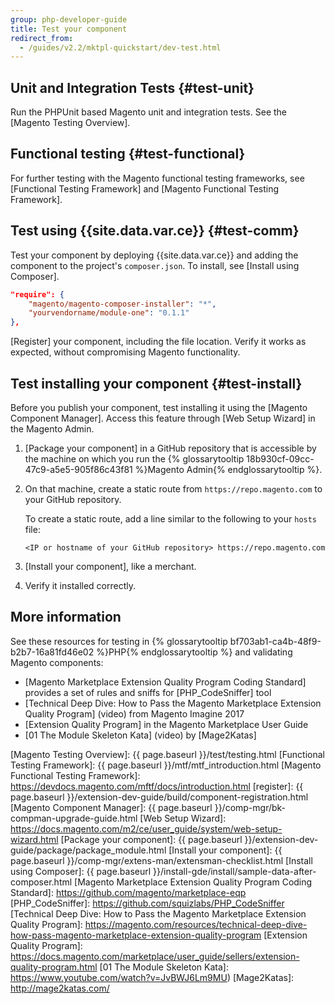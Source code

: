 ```yaml
---
group: php-developer-guide
title: Test your component
redirect_from:
  - /guides/v2.2/mktpl-quickstart/dev-test.html
---
```


## Unit and Integration Tests {#test-unit}

Run the PHPUnit based Magento unit and integration tests.
See the [Magento Testing Overview].

## Functional testing {#test-functional}

For further testing with the Magento functional testing frameworks, see
[Functional Testing Framework] and [Magento Functional Testing Framework].

## Test using {{site.data.var.ce}} {#test-comm}

Test your component by deploying {{site.data.var.ce}} and adding the component to the project's `composer.json`. To install, see [Install using Composer].

```json
"require": {
    "magento/magento-composer-installer": "*",
    "yourvendorname/module-one": "0.1.1"
},
```

[Register] your component, including the file location. Verify it works as expected, without compromising Magento functionality.

## Test installing your component {#test-install}

Before you publish your component, test installing it using the [Magento Component Manager]. Access this feature through [Web Setup Wizard] in the Magento Admin.

1.	[Package your component] in a GitHub repository that is accessible by the machine on which you run the {% glossarytooltip 18b930cf-09cc-47c9-a5e5-905f86c43f81 %}Magento Admin{% endglossarytooltip %}.
1.	On that machine, create a static route from `https://repo.magento.com` to your GitHub repository.

	To create a static route, add a line similar to the following to your `hosts` file:

		<IP or hostname of your GitHub repository> https://repo.magento.com

1.	[Install your component], like a merchant. 
1.	Verify it installed correctly.

## More information

See these resources for testing in {% glossarytooltip bf703ab1-ca4b-48f9-b2b7-16a81fd46e02 %}PHP{% endglossarytooltip %} and validating Magento components:

* [Magento Marketplace Extension Quality Program Coding Standard] provides a set of rules and sniffs for [PHP_CodeSniffer] tool
* [Technical Deep Dive: How to Pass the Magento Marketplace Extension Quality Program] (video) from Magento Imagine 2017
* [Extension Quality Program] in the Magento Marketplace User Guide
* [01 The Module Skeleton Kata] (video) by [Mage2Katas]


[Magento Testing Overview]: {{ page.baseurl }}/test/testing.html
[Functional Testing Framework]: {{ page.baseurl }}/mtf/mtf_introduction.html
[Magento Functional Testing Framework]: https://devdocs.magento.com/mftf/docs/introduction.html
[register]: {{ page.baseurl }}/extension-dev-guide/build/component-registration.html
[Magento Component Manager]: {{ page.baseurl }}/comp-mgr/bk-compman-upgrade-guide.html
[Web Setup Wizard]: https://docs.magento.com/m2/ce/user_guide/system/web-setup-wizard.html
[Package your component]: {{ page.baseurl }}/extension-dev-guide/package/package_module.html
[Install your component]: {{ page.baseurl }}/comp-mgr/extens-man/extensman-checklist.html
[Install using Composer]: {{ page.baseurl }}/install-gde/install/sample-data-after-composer.html
[Magento Marketplace Extension Quality Program Coding Standard]: https://github.com/magento/marketplace-eqp
[PHP_CodeSniffer]: https://github.com/squizlabs/PHP_CodeSniffer
[Technical Deep Dive: How to Pass the Magento Marketplace Extension Quality Program]: https://magento.com/resources/technical-deep-dive-how-pass-magento-marketplace-extension-quality-program
[Extension Quality Program]: https://docs.magento.com/marketplace/user_guide/sellers/extension-quality-program.html
[01 The Module Skeleton Kata]: https://www.youtube.com/watch?v=JvBWJ6Lm9MU)
[Mage2Katas]: http://mage2katas.com/
